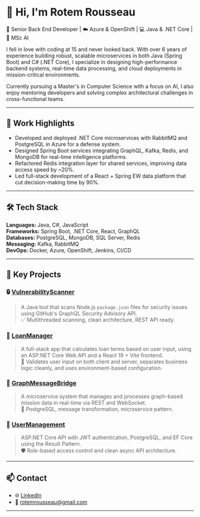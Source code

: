 # 👋 Hi, I'm Rotem Rousseau

🎯 Senior Back End Developer | ☁️ Azure & OpenShift | 💻 Java & .NET Core | 🧠 MSc AI

I fell in love with coding at 15 and never looked back. With over 6 years of experience building robust, scalable microservices in both Java (Spring Boot) and C# (.NET Core), I specialize in designing high-performance backend systems, real-time data processing, and cloud deployments in mission-critical environments.

Currently pursuing a Master's in Computer Science with a focus on AI, I also enjoy mentoring developers and solving complex architectural challenges in cross-functional teams.

---

## 💼 Work Highlights

- Developed and deployed .NET Core microservices with RabbitMQ and PostgreSQL in Azure for a defense system.
- Designed Spring Boot services integrating GraphQL, Kafka, Redis, and MongoDB for real-time intelligence platforms.
- Refactored Redis integration layer for shared services, improving data access speed by ~20%.
- Led full-stack development of a React + Spring EW data platform that cut decision-making time by 90%.

---

## 🛠️ Tech Stack

**Languages:** Java, C#, JavaScript  
**Frameworks:** Spring Boot, .NET Core, React, GraphQL  
**Databases:** PostgreSQL, MongoDB, SQL Server, Redis  
**Messaging:** Kafka, RabbitMQ  
**DevOps:** Docker, Azure, OpenShift, Jenkins, CI/CD  

---

## 🚀 Key Projects

### 🔒 [VulnerabilityScanner](https://github.com/rotem94/VulnerabilityScanner)
> A Java tool that scans Node.js `package.json` files for security issues using GitHub's GraphQL Security Advisory API.  
✅ Multithreaded scanning, clean architecture, REST API ready.

### 💸 [LoanManager](https://github.com/rotem94/LoanManager)
> A full-stack app that calculates loan terms based on user input, using an ASP.NET Core Web API and a React 19 + Vite frontend.  
🎯 Validates user input on both client and server, separates business logic cleanly, and uses environment-based configuration.

### 📡 [GraphMessageBridge](https://github.com/rotem94/GraphMessageBridge)
> A microservice system that manages and processes graph-based mission data in real-time via REST and WebSocket.  
🔧 PostgreSQL, message transformation, microservice pattern.

### 🔐 [UserManagement](https://github.com/rotem94/UserManagement)
> ASP.NET Core API with JWT authentication, PostgreSQL, and EF Core using the Result Pattern.  
🛡️ Role-based access control and clean async API architecture.

---

## 📫 Contact

- 🌐 [LinkedIn](https://www.linkedin.com/in/rotem-rousseau)
- 📧 rotemrousseau@gmail.com

---
